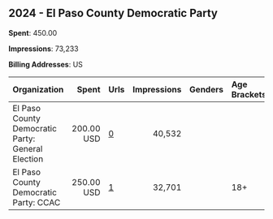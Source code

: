 ## 2024 - El Paso County Democratic Party 
**Spent**: 450.00

**Impressions**: 73,233

**Billing Addresses**: US

|Organization|Spent|Urls|Impressions|Genders|Age Brackets|Country Codes|
|:---|---:|:---|---:|:---|:---|:---|
|El Paso County Democratic Party: General Election|200.00 USD|[0](https://www.snap.com/political-ads/asset/7fe880d6445fae7ab4f565a6d209766c59874aced50af28b6d4739d19a7bcba9?mediaType=mp4)|40,532|||united states|
|El Paso County Democratic Party: CCAC|250.00 USD|[1](https://www.snap.com/political-ads/asset/36e494696ca54db3dd99b8aaccdf141f589ec622b05cb4997fc55b5524b299f0?mediaType=mp4)|32,701||18+|united states|
